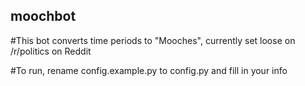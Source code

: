 ## moochbot

#This bot converts time periods to "Mooches", currently set loose on /r/politics on Reddit

#To run, rename config.example.py to config.py and fill in your info

